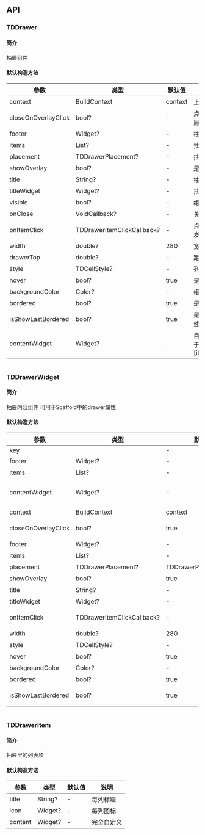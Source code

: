 ## API
### TDDrawer
#### 简介
抽屉组件
#### 默认构造方法

| 参数 | 类型 | 默认值 | 说明 |
| --- | --- | --- | --- |
| context | BuildContext | context | 上下文 |
| closeOnOverlayClick | bool? | - | 点击蒙层时是否关闭抽屉 |
| footer | Widget? | - | 抽屉的底部 |
| items | List<TDDrawerItem>? | - | 抽屉里的列表项 |
| placement | TDDrawerPlacement? | - | 抽屉方向 |
| showOverlay | bool? | - | 是否显示遮罩层 |
| title | String? | - | 抽屉的标题 |
| titleWidget | Widget? | - | 抽屉的标题组件 |
| visible | bool? | - | 组件是否可见 |
| onClose | VoidCallback? | - | 关闭时触发 |
| onItemClick | TDDrawerItemClickCallback? | - | 点击抽屉里的列表项触发 |
| width | double? | 280 | 宽度 |
| drawerTop | double? | - | 距离顶部的距离 |
| style | TDCellStyle? | - | 列表自定义样式 |
| hover | bool? | true | 是否开启点击反馈 |
| backgroundColor | Color? | - | 组件背景颜色 |
| bordered | bool? | true | 是否显示边框 |
| isShowLastBordered | bool? | true | 是否显示最后一行分割线 |
| contentWidget | Widget? | - | 自定义内容，优先级高于[items]/[footer]/[title] |

```
```
 ### TDDrawerWidget
#### 简介
抽屉内容组件
 可用于Scaffold中的drawer属性
#### 默认构造方法

| 参数 | 类型 | 默认值 | 说明 |
| --- | --- | --- | --- |
| key |  | - |  |
| footer | Widget? | - | 抽屉的底部 |
| items | List<TDDrawerItem>? | - | 抽屉里的列表项 |
| contentWidget | Widget? | - | 自定义内容，优先级高于[items]/[footer]/[title] |
| context | BuildContext | context | 上下文 |
| closeOnOverlayClick | bool? | true | 点击蒙层时是否关闭抽屉 |
| footer | Widget? | - | 抽屉的底部 |
| items | List<TDDrawerItem>? | - | 抽屉里的列表项 |
| placement | TDDrawerPlacement? | TDDrawerPlacement.right | 抽屉方向 |
| showOverlay | bool? | true | 是否显示遮罩层 |
| title | String? | - | 抽屉的标题 |
| titleWidget | Widget? | - | 抽屉的标题组件 |
| onItemClick | TDDrawerItemClickCallback? | - | 点击抽屉里的列表项触发 |
| width | double? | 280 | 宽度 |
| style | TDCellStyle? | - | 列表自定义样式 |
| hover | bool? | true | 是否开启点击反馈 |
| backgroundColor | Color? | - | 组件背景颜色 |
| bordered | bool? | true | 是否显示边框 |
| isShowLastBordered | bool? | true | 是否显示最后一行分割线 |

```
```
 ### TDDrawerItem
#### 简介
抽屉里的列表项
#### 默认构造方法

| 参数 | 类型 | 默认值 | 说明 |
| --- | --- | --- | --- |
| title | String? | - | 每列标题 |
| icon | Widget? | - | 每列图标 |
| content | Widget? | - | 完全自定义 |
